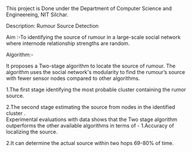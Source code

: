 This project is Done under the Department of Computer Science and Engineereing, NIT Silchar.

Description: Rumour Source Detection

Aim :-To identifying the source of rumour in a large-scale social network where internode relationship strengths are random.

Algorithm:-

It proposes a Two-stage algorithm to locate the source of rumour.
The algorithm uses the social network's modularity to find the rumour’s source
with fewer sensor nodes compared to other algorithms.

  1.The first stage identifying the most probable cluster 
     containing the rumor source.

 2.The second stage estimating the source from nodes in the identified cluster .<br>
Experimental evaluations with data shows that the Two stage algorithm outperforms the other available algorithms in terms of - 1.Accuracy of localizing the source.

   2.It can determine the actual source within two hops 69-80% of time.
